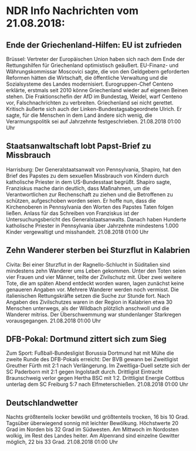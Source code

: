 # NDR Info Nachrichten vom 21.08.2018:


## Ende der Griechenland-Hilfen: EU ist zufrieden
Brüssel: Vertreter der Europäischen Union haben sich nach dem Ende der Rettungshilfen für Griechenland optimistisch geäußert. EU-Finanz- und Währungskommissar Moscovici sagte, die von den Geldgebern geforderten Reformen hätten die Wirtschaft, die öffentliche Verwaltung und die Sozialsysteme des Landes modernisiert. Eurogruppen-Chef Centeno erklärte, erstmals seit 2010 könne Griechenland wieder auf eigenen Beinen stehen. Die Fraktionschefin der AfD im Bundestag, Weidel, warf Centeno vor, Falschnachrichten zu verbreiten. Griechenland sei nicht gerettet. Kritisch äußerte sich auch der Linken-Bundestagsabgeordnete Ulrich. Er sagte, für die Menschen in dem Land ändere sich wenig, die Verarmungspolitik sei auf Jahrzehnte festgeschrieben. 21.08.2018 01:00 Uhr 

## Staatsanwaltschaft lobt Papst-Brief zu Missbrauch
Harrisburg: Der Generalstaatsanwalt von Pennsylvania, Shapiro, hat den Brief des Papstes zu dem sexuellen Missbrauch von Kindern durch katholische Priester in dem US-Bundesstaat begrüßt. Shapiro sagte, Franziskus mache darin deutlich, dass Maßnahmen, um die Verantwortlichen zur Rechenschaft zu ziehen und die Betroffenen zu schützen, aufgeschoben worden seien. Er hoffe nun, dass die Kirchenoberen in Pennsylvania den Worten des Papstes Taten folgen ließen. Anlass für das Schreiben von Franziskus ist der Untersuchungsbericht des Generalstaatsanwalts. Danach haben Hunderte katholische Priester in Pennsylvania über Jahrzehnte mindestens 1.000 Kinder vergewaltigt und misshandelt. 21.08.2018 01:00 Uhr 

## Zehn Wanderer sterben bei Sturzflut in Kalabrien
Civita: Bei einer Sturzflut in der Ragnello-Schlucht in Süditalien sind mindestens zehn Wanderer ums Leben gekommen. Unter den Toten seien vier Frauen und vier Männer, teilte der Zivilschutz mit. Über zwei weitere Tote, die am späten Abend entdeckt worden waren, lagen zunächst keine genaueren Angaben vor. Mehrere Wanderer werden noch vermisst. Die italienischen Rettungskräfte setzen die Suche zur Stunde fort. Nach Angaben des Zivilschutzes waren in der Region in Kalabrien etwa 30 Menschen unterwegs, als der Wildbach plötzlich anschwoll und die Wanderer mitriss. Der Überschwemmung war stundenlanger Starkregen vorausgegangen. 21.08.2018 01:00 Uhr 

## DFB-Pokal: Dortmund zittert sich zum Sieg
Zum Sport:			Fußball-Bundesligist Borussia Dortmund hat mit Mühe die zweite Runde des DFB-Pokals erreicht: Der BVB gewann bei Zweitligist Greuther Fürth mit 2:1 nach Verlängerung. Im Zweitliga-Duell setzte sich der SC Paderborn mit 2:1 gegen Ingolstadt durch. Drittligist Eintracht Braunschweig verlor gegen Hertha BSC mit 1:2. Drittligist Energie Cottbus unterlag dem SC Freiburg 5:7 nach Elfmeterschießen. 21.08.2018 01:00 Uhr 

## Deutschlandwetter
Nachts größtenteils locker bewölkt und größtenteils trocken, 16 bis 10 Grad. Tagsüber überwiegend sonnig mit leichter Bewölkung. Höchstwerte 20 Grad im Norden bis 32 Grad im Südwesten. Am Mittwoch im Nordosten wolkig, im Rest des Landes heiter. Am Alpenrand sind einzelne Gewitter möglich, 22 bis 33 Grad. 21.08.2018 01:00 Uhr 
